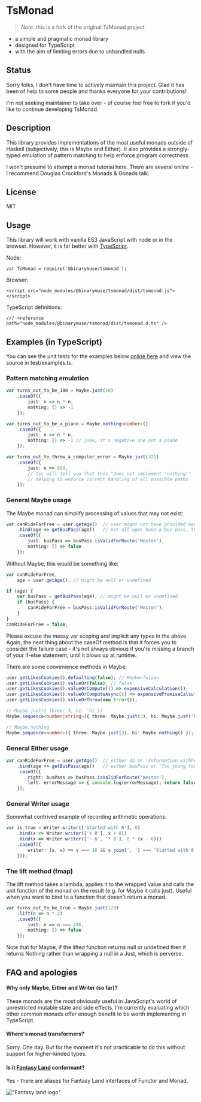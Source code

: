 # TsMonad

> *Note*: this is a fork of the original TsMonad project

* a simple and pragmatic monad library
* designed for TypeScript
* with the aim of limiting errors due to unhandled nulls

## Status
Sorry folks, I don't have time to actively maintain this project. Glad it has been of help to some people and thanks everyone for your contributions!

I'm not seeking maintainer to take over - of course feel free to fork if you'd like to continue developing TsMonad.

## Description
This library provides implementations of the most useful monads outside of Haskell (subjectively, this is Maybe and Either). It also provides a strongly-typed emulation of pattern matching to help enforce program correctness.

I won't presume to attempt a monad tutorial here. There are several online - I recommend Douglas Crockford's Monads & Gonads talk.

## License
MIT

## Usage
This library will work with vanilla ES3 JavaScript with node or in the browser. However, it is far better with [TypeScript](http://www.typescriptlang.org).

Node:

    var TsMonad = require('@binarymuse/tsmonad');

Browser:

    <script src="node_modules/@binarymuse/tsmonad/dist/tsmonad.js"></script>

TypeScript definitions:

    /// <reference path="node_modules/@binarymuse/tsmonad/dist/tsmonad.d.ts" />

## Examples (in TypeScript)
You can see the unit tests for the examples below [online here](https://cbowdon.github.io/tests/TsMonad) and view the source in test/examples.ts.

### Pattern matching emulation

```ts
var turns_out_to_be_100 = Maybe.just(10)
    .caseOf({
        just: n => n * n,
        nothing: () => -1
    });

var turns_out_to_be_a_piano = Maybe.nothing<number>()
    .caseOf({
        just: n => n * n,
        nothing: () => -1 // joke, it's negative one not a piano
    });

var turns_out_to_throw_a_compiler_error = Maybe.just(321)
    .caseOf({
        just: n => 999,
        // tsc will tell you that this "does not implement 'nothing'"
        // helping to enforce correct handling of all possible paths
    });
```

### General Maybe usage

The Maybe monad can simplify processing of values that may not exist:

```ts
var canRideForFree = user.getAge()  // user might not have provided age, this is a Maybe<number>
    .bind(age => getBusPass(age))   // not all ages have a bus pass, this is a Maybe<BusPass>
    .caseOf({
        just: busPass => busPass.isValidForRoute('Weston'),
        nothing: () => false
    });
 ```

Without Maybe, this would be something like:

```ts
var canRideForFree,
    age = user.getAge(); // might be null or undefined

if (age) {
    var busPass = getBusPass(age); // might be null or undefined
    if (busPass) {
        canRideForFree = busPass.isValidForRoute('Weston');
    }
}
canRideForFree = false;
```

Please excuse the messy var scoping and implicit any types in the above. Again, the neat thing about the caseOf method is that it forces you to consider the failure case - it's not always obvious if you're missing a branch of your if-else statement, until it blows up at runtime.

There are some convenience methods in Maybe:

```ts
user.getLikesCookies().defaulting(false); // Maybe<false>
user.getLikesCookies().valueOr(false); // false
user.getLikesCookies().valueOrCompute(() => expensiveCalculation());
user.getLikesCookies().valueOrComputeAsync(() => expensivePromiseCalculation()); // returns a Promise
user.getLikesCookies().valueOrThrow(new Error());

// Maybe.just({ three: 3, hi: 'hi'})
Maybe.sequence<number|string>({ three: Maybe.just(3), hi: Maybe.just('hi') });

// Maybe.nothing
Maybe.sequence<number>({ three: Maybe.just(3), hi: Maybe.nothing() });
```

### General Either usage

```ts
var canRideForFree = user.getAge()  // either 42 or 'Information withheld' - type of Either<string,number>
    .bind(age => getBusPass(age))   // either busPass or 'Too young for a bus pass' - type of Either<string,BusPass>
    .caseOf({
        right: busPass => busPass.isValidForRoute('Weston'),
        left: errorMessage => { console.log(errorMessage); return false; }
    });
```

### General Writer usage

Somewhat contrived example of recording arithmetic operations:

```ts
var is_true = Writer.writer(['Started with 0'], 0)
    .bind(x => Writer.writer(['+ 8'], x + 8))
    .bind(x => Writer.writer(['- 6', '* 8'], 8 * (x - 6)))
    .caseOf({
        writer: (s, v) => v === 16 && s.join(', ') === 'Started with 0, + 8, - 6, * 8'
    }));
```

### The lift method (fmap)

The lift method takes a lambda, applies it to the wrapped value and calls the unit function of the monad on the result (e.g. for Maybe it calls just). Useful when you want to bind to a function that doesn't return a monad.

```ts
var turns_out_to_be_true = Maybe.just(123)
    .lift(n => n * 2)
    .caseOf({
        just: n => n === 246,
        nothing: () => false
    });
```

Note that for Maybe, if the lifted function returns null or undefined then it returns Nothing rather than wrapping a null in a Just, which is perverse.

## FAQ and apologies
#### Why only Maybe, Either and Writer (so far)?

These monads are the most obviously useful in JavaScript's world of unrestricted mutable state and side effects. I'm currently evaluating which other common monads offer enough benefit to be worth implementing in TypeScript.

#### Where's monad transformers?

Sorry. One day. But for the moment it's not practicable to do this without support for higher-kinded types.

#### Is it [Fantasy Land](https://github.com/fantasyland/fantasy-land) conformant?

Yes - there are aliases for Fantasy Land interfaces of Functor and Monad.

!["Fantasy land logo"](https://raw.github.com/fantasyland/fantasy-land/master/logo.png)
